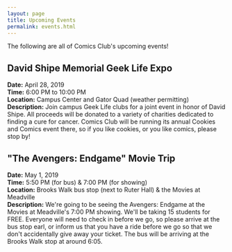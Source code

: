 ```yaml
---
layout: page
title: Upcoming Events
permalink: events.html
---
```


The following are all of Comics Club's upcoming events!

## David Shipe Memorial Geek Life Expo
**Date:** April 28, 2019  
**Time:** 6:00 PM to 10:00 PM  
**Location:** Campus Center and Gator Quad (weather permitting)  
**Description:** Join campus Geek Life clubs for a joint event in honor of David Shipe.  All proceeds will be donated to a variety of charities dedicated to finding a cure for cancer.  Comics Club will be running its annual Cookies and Comics event there, so if you like cookies, or you like comics, please stop by!

## "The Avengers:  Endgame" Movie Trip
**Date:** May 1, 2019  
**Time:** 5:50 PM (for bus) & 7:00 PM (for showing)  
**Location:** Brooks Walk bus stop (next to Ruter Hall) & the Movies at Meadville  
**Description:** We're going to be seeing the Avengers:  Endgame at the Movies at Meadville's 7:00 PM showing.  We'll be taking 15 students for FREE.  Everyone will need to check in before we go, so please arrive at the bus stop earl, or inform us that you have a ride before we go so that we don't accidentally give away your ticket.  The bus will be arriving at the Brooks Walk stop at around 6:05.
